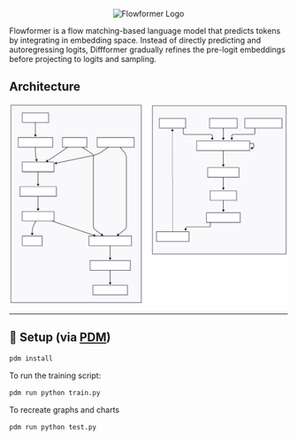 <p align="center">
  <picture>
    <source srcset="assets/flowformer-dark.png" media="(prefers-color-scheme: dark)">
    <source srcset="assets/flowformer-light.png" media="(prefers-color-scheme: light)">
    <img src="assets/flowformer_dark.png" alt="Flowformer Logo" width="300">
  </picture>
</p>

Flowformer is a flow matching-based language model that predicts tokens by integrating in embedding space. Instead of directly predicting and autoregressing logits, Diffformer gradually refines the pre-logit embeddings before projecting to logits and sampling.

## Architecture

![alt text](assets/architecture.svg)


---

## 🔧 Setup (via [PDM](https://pdm-project.org/en/latest/))


```bash
pdm install
```

To run the training script:

```bash
pdm run python train.py
```

To recreate graphs and charts

```bash
pdm run python test.py
```

